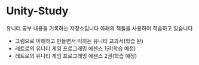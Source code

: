 # Unity-Study
유니티 공부 내용을 기록하는 저장소입니다 아래의 책들을 사용하여 학습하고 있습니다

- 그림으로 이해하고 만들면서 익히는 유니티 교과서(학습 완)
- 레트로의 유니티 게임 프로그래밍 에센스 1권(학습 예정)
- 레트로의 유니티 게임 프로그래밍 에센스 2권(학습 예정)
